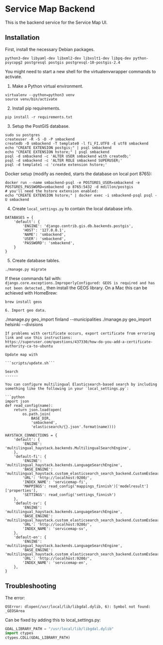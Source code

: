 Service Map Backend
===================

This is the backend service for the Service Map UI.

Installation
------------

First, install the necessary Debian packages.

```
python3-dev libyaml-dev libxml2-dev libxslt1-dev libpq-dev python-psycopg2 postgresql postgis postgresql-10-postgis-2.4
``` 

You might need to start a new shell for the virtualenvwrapper commands to activate.

1. Make a Python virtual environment.

```
virtualenv --python=python3 venv
source venv/bin/activate
```

2. Install pip requirements.

```pip install -r requirements.txt```
 
3. Setup the PostGIS database.

```
sudo su postgres
createuser -R -S -D -P smbackend
createdb -O smbackend -T template0 -l fi_FI.UTF8 -E utf8 smbackend
echo "CREATE EXTENSION postgis;" | psql smbackend
echo "CREATE EXTENSION hstore;" | psql smbackend
psql -d smbackend -c 'ALTER USER smbackend with createdb;'
psql -d smbackend -c 'ALTER ROLE smbackend SUPERUSER;'
psql -d template1 -c 'create extension hstore;'

```


Docker setup (modify as needed, starts the database on local port 8765):
```
docker run --name smbackend-psql -e POSTGRES_USER=smbackend -e POSTGRES_PASSWORD=smbackend -p 8765:5432 -d mdillon/postgis
# you'll need the hstore extension enabled:
echo "CREATE EXTENSION hstore;" | docker exec -i smbackend-psql psql -U smbackend
```


4. Create `local_settings.py` to contain the local database info.

```
DATABASES = {
    'default': {
        'ENGINE': 'django.contrib.gis.db.backends.postgis',
        'HOST': '127.0.0.1',
        'NAME': 'smbackend',
        'USER': 'smbackend',
        'PASSWORD': 'smbackend',
    }
}
```

5. Create database tables.

```./manage.py migrate```

If these commands fail with: `django.core.exceptions.ImproperlyConfigured: GEOS is required and has not been detected.`,
then install the GEOS library. On a Mac this can be achieved with HomeBrew:
```
brew install geos

6. Import geo data.

```
./manage.py geo_import finland --municipalities
./manage.py geo_import helsinki --divisions
```
If problems with certificate occurs, export certificate from erroring link and use this instructions: https://superuser.com/questions/437330/how-do-you-add-a-certificate-authority-ca-to-ubuntu

Update map with

```scripts/update.sh```

Search
------

You can configure multilingual Elasticsearch-based search by including
something like the following in your `local_settings.py`:

```python
import json
def read_config(name):
    return json.load(open(
        os.path.join(
            BASE_DIR,
            'smbackend',
            'elasticsearch/{}.json'.format(name))))

HAYSTACK_CONNECTIONS = {
    'default': {
        'ENGINE': 'multilingual_haystack.backends.MultilingualSearchEngine',
    },
    'default-fi': {
        'ENGINE': 'multilingual_haystack.backends.LanguageSearchEngine',
        'BASE_ENGINE': 'multilingual_haystack.custom_elasticsearch_search_backend.CustomEsSearchEngine',
        'URL': 'http://localhost:9200/',
        'INDEX_NAME': 'servicemap-fi',
        'MAPPINGS': read_config('mappings_finnish')['modelresult']['properties'],
        'SETTINGS': read_config('settings_finnish')
    },
    'default-sv': {
        'ENGINE': 'multilingual_haystack.backends.LanguageSearchEngine',
        'BASE_ENGINE': 'multilingual_haystack.custom_elasticsearch_search_backend.CustomEsSearchEngine',
        'URL': 'http://localhost:9200/',
        'INDEX_NAME': 'servicemap-sv',
    },
    'default-en': {
        'ENGINE': 'multilingual_haystack.backends.LanguageSearchEngine',
        'BASE_ENGINE': 'multilingual_haystack.custom_elasticsearch_search_backend.CustomEsSearchEngine',
        'URL': 'http://localhost:9200/',
        'INDEX_NAME': 'servicemap-en',
    },
}
```

Troubleshooting
---------------

The error:
```
OSError: dlopen(/usr/local/lib/libgdal.dylib, 6): Symbol not found: _GEOSArea
```
Can be fixed by adding this to local_settings.py:
```python
GDAL_LIBRARY_PATH = "/usr/local/lib/libgdal.dylib"
import ctypes
ctypes.CDLL(GDAL_LIBRARY_PATH)
```
